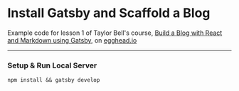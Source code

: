 # Install Gatsby and Scaffold a Blog

Example code for lesson 1 of Taylor Bell's course, [Build a Blog with React and Markdown using Gatsby](https://egghead.io/courses/build-a-blog-with-react-and-markdown-using-gatsby), on [egghead.io](egghead.io)

--- 

### Setup & Run Local Server

```
npm install && gatsby develop
```